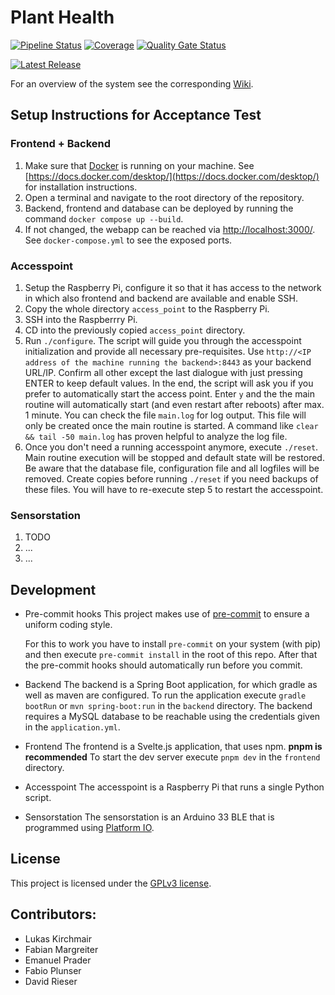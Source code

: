 # Plant Health

[![Pipeline Status](https://git.uibk.ac.at/informatik/qe/swess23/group1/g1t1/badges/main/pipeline.svg)](https://git.uibk.ac.at/informatik/qe/swess23/group1/g1t1/-/commits/main)
[![Coverage](https://qe-sonarqube.uibk.ac.at/api/project_badges/measure?project=SWESS23_G1T1&metric=coverage&token=sqb_e89c28cb541c824fa55ab0dd3a5581255c4a05a4)](https://qe-sonarqube.uibk.ac.at/dashboard?id=SWESS23_G1T1)
[![Quality Gate Status](https://qe-sonarqube.uibk.ac.at/api/project_badges/measure?project=SWESS23_G1T1&metric=alert_status&token=sqb_e89c28cb541c824fa55ab0dd3a5581255c4a05a4)](https://qe-sonarqube.uibk.ac.at/dashboard?id=SWESS23_G1T1)

[![Latest Release](https://git.uibk.ac.at/informatik/qe/swess23/group1/g1t1/-/badges/release.svg)](https://git.uibk.ac.at/informatik/qe/swess23/group1/g1t1/-/releases)

For an overview of the system see the corresponding [Wiki](https://git.uibk.ac.at/informatik/qe/swess23/group1/g1t1/-/wikis/home).

## Setup Instructions for Acceptance Test

### Frontend + Backend

1. Make sure that [Docker](https://www.docker.com/) is running on your machine. See [https://docs.docker.com/desktop/](https://docs.docker.com/desktop/) for installation instructions.
2. Open a terminal and navigate to the root directory of the repository.
3. Backend, frontend and database can be deployed by running the command `docker compose up --build`.  
4. If not changed, the webapp can be reached via [http://localhost:3000/](http://localhost:3000/). See `docker-compose.yml` to see the exposed ports.

### Accesspoint

1. Setup the Raspberry Pi, configure it so that it has access to the network in which also frontend and backend are available and enable SSH.
2. Copy the whole directory `access_point` to the Raspberry Pi.
3. SSH into the Raspberrry Pi.
4. CD into the previously copied `access_point` directory.
5. Run `./configure`. The script will guide you through the accesspoint initialization and provide all necessary pre-requisites. Use `http://<IP address of the machine running the backend>:8443` as your backend URL/IP. Confirm all other except the last dialogue with just pressing ENTER to keep default values. In the end, the script will ask you if you prefer to automatically start the access point. Enter `y` and the the main routine will automatically start (and even restart after reboots) after max. 1 minute. You can check the file `main.log` for log output. This file will only be created once the main routine is started. A command like `clear && tail -50 main.log` has proven helpful to analyze the log file.
6. Once you don't need a running accesspoint anymore, execute `./reset`. Main routine execution will be stopped and default state will be restored. Be aware that the database file, configuration file and all logfiles will be removed. Create copies before running `./reset` if you need backups of these files. You will have to re-execute step 5 to restart the accesspoint.

### Sensorstation

1. TODO
2. ...
3. ...

## Development
- Pre-commit hooks
    This project makes use of [pre-commit](https://pre-commit.com) to ensure a uniform coding style.

    For this to work you have to install `pre-commit` on your system (with pip) and then execute `pre-commit install` in the root of this repo. After that the pre-commit hooks should automatically run before you commit.

- Backend 
    The backend is a Spring Boot application, for which gradle as well as maven are configured. 
    To run the application execute `gradle bootRun` or `mvn spring-boot:run` in the `backend` directory.
	The backend requires a MySQL database to be reachable using the credentials given in the `application.yml`. 

- Frontend 
    The frontend is a Svelte.js application, that uses npm. **pnpm is recommended**
    To start the dev server execute `pnpm dev` in the `frontend` directory.

- Accesspoint
    The accesspoint is a Raspberry Pi that runs a single Python script. 

- Sensorstation
    The sensorstation is an Arduino 33 BLE that is programmed using [Platform IO](https://platformio.org/).
	

## License

This project is licensed under the [GPLv3 license].

[GPLv3 License]: https://git.uibk.ac.at/informatik/qe/swess23/group1/g1t1/-/blob/main/LICENSE

## Contributors:
- Lukas Kirchmair
- Fabian Margreiter
- Emanuel Prader
- Fabio Plunser 
- David Rieser

